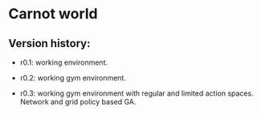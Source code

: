 # Carnot world

## Version history:

- r0.1: working environment.

- r0.2: working gym environment.

- r0.3: working gym environment with regular and limited action spaces. Network and grid policy based GA.

